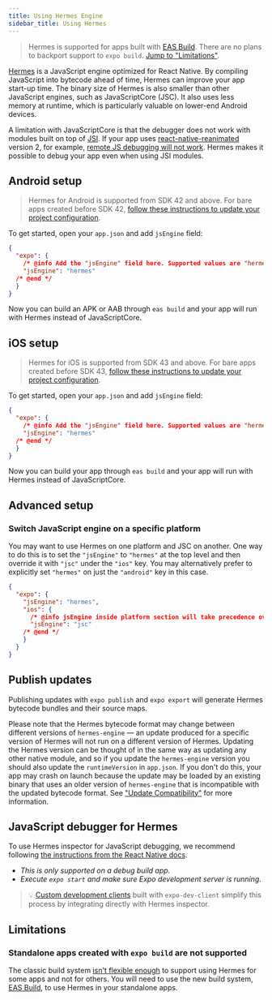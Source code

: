 ```yaml
---
title: Using Hermes Engine
sidebar_title: Using Hermes
---
```


> Hermes is supported for apps built with [EAS Build](https://docs.expo.dev/build/introduction/). There are no plans to backport support to `expo build`. [Jump to "Limitations"](#limitations).

[Hermes](https://hermesengine.dev/) is a JavaScript engine optimized for React Native. By compiling JavaScript into bytecode ahead of time, Hermes can improve your app start-up time. The binary size of Hermes is also smaller than other JavaScript engines, such as JavaScriptCore (JSC). It also uses less memory at runtime, which is particularly valuable on lower-end Android devices.

A limitation with JavaScriptCore is that the debugger does not work with modules built on top of [JSI](https://github.com/react-native-community/discussions-and-proposals/issues/91). If your app uses [react-native-reanimated](https://github.com/software-mansion/react-native-reanimated) version 2, for example, [remote JS debugging will not work](https://docs.swmansion.com/react-native-reanimated/docs/#known-problems-and-limitations). Hermes makes it possible to debug your app even when using JSI modules.

## Android setup

> Hermes for Android is supported from SDK 42 and above. For bare apps created before SDK 42, [follow these instructions to update your project configuration](https://expo.fyi/hermes-android-config).

To get started, open your `app.json` and add `jsEngine` field:

<!-- prettier-ignore -->
```json
{
  "expo": {
    /* @info Add the "jsEngine" field here. Supported values are "hermes" or "jsc" */
    "jsEngine": "hermes"
  /* @end */
  }
}
```

Now you can build an APK or AAB through `eas build` and your app will run with Hermes instead of JavaScriptCore.

## iOS setup

> Hermes for iOS is supported from SDK 43 and above. For bare apps created before SDK 43, [follow these instructions to update your project configuration](https://expo.fyi/hermes-ios-config).

To get started, open your `app.json` and add `jsEngine` field:

<!-- prettier-ignore -->
```json
{
  "expo": {
    /* @info Add the "jsEngine" field here. Supported values are "hermes" or "jsc" */
    "jsEngine": "hermes"
  /* @end */
  }
}
```

Now you can build your app through `eas build` and your app will run with Hermes instead of JavaScriptCore.

## Advanced setup

### Switch JavaScript engine on a specific platform

You may want to use Hermes on one platform and JSC on another. One way to do this is to set the `"jsEngine"` to `"hermes"` at the top level and then override it with `"jsc"` under the `"ios"` key. You may alternatively prefer to explicitly set `"hermes"` on just the `"android"` key in this case.

<!-- prettier-ignore -->
```json
{
  "expo": {
    "jsEngine": "hermes",
    "ios": {
      /* @info jsEngine inside platform section will take precedence over the common field */
      "jsEngine": "jsc"
    /* @end */
    }
  }
}
```

## Publish updates

Publishing updates with `expo publish` and `expo export` will generate Hermes bytecode bundles and their source maps.

Please note that the Hermes bytecode format may change between different versions of `hermes-engine` — an update produced for a specific version of Hermes will not run on a different version of Hermes. Updating the Hermes version can be thought of in the same way as updating any other native module, and so if you update the `hermes-engine` version you should also update the `runtimeVersion` in `app.json`. If you don't do this, your app may crash on launch because the update may be loaded by an existing binary that uses an older version of `hermes-engine` that is incompatible with the updated bytecode format. See ["Update Compatibility"](https://docs.expo.dev/bare/updating-your-app/#update-compatibility) for more information.

## JavaScript debugger for Hermes

To use Hermes inspector for JavaScript debugging, we recommend following [the instructions from the React Native docs](https://reactnative.dev/docs/hermes#debugging-js-on-hermes-using-google-chromes-devtools).

- _This is only supported on a debug build app._
- _Execute `expo start` and make sure Expo development server is running._

> 💡 [Custom development clients](/clients/introduction.md) built with `expo-dev-client` simplify this process by integrating directly with Hermes inspector.

## Limitations

### Standalone apps created with `expo build` are not supported

The classic build system [isn't flexible enough](https://blog.expo.dev/expo-managed-workflow-in-2021-5b887bbf7dbb) to support using Hermes for some apps and not for others. You will need to use the new build system, [EAS Build](https://docs.expo.dev/build/introduction/), to use Hermes in your standalone apps.
